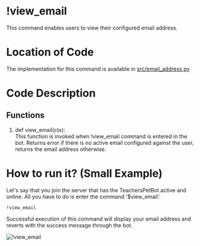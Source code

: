 # !view_email

This command enables users to view their configured email address.

# Location of Code

The implementation for this command is available in [src/email_address.py](https://github.com/chandur626/TeachersPetBot/blob/8813e476d85caaffe034434daecf6461f353a792/src/email_address.py#L58)

# Code Description

## Functions

1. def view_email(ctx): <br>
   This function is invoked when !view_email command is entered in the bot. Returns error if there is no active email configured against the user, returns the email address otherwise.

# How to run it? (Small Example)

Let's say that you join the server that has the TeachersPetBot active and online. All you have to do is
enter the command '$view_email'.

```
!view_email
```

Successful execution of this command will display your email address and reverts with the success message through the bot.

![!view_email](https://github.com/chandur626/TeachersPetBot/blob/main/data/media/email_address.gif)
